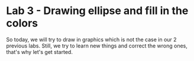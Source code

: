 # Lab 3 - Drawing ellipse and fill in the colors

So today, we will try to draw in graphics which is not the case in our 2 previous labs. Still, we try to learn new things and correct the wrong ones, that's why let's get started.